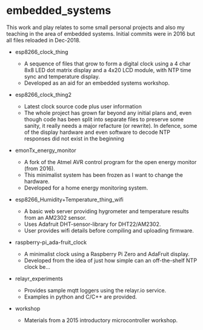 # embedded_systems

This work and play relates to some small personal projects and also my teaching in the area of embedded systems. Initial commits were in 2016 but all files reloaded in Dec-2018.

* esp8266_clock_thing
  - A sequence of files that grow to form a digital clock using a 4 char 8x8 LED dot matrix display and a 4x20 LCD module, with NTP time sync and temperature display.
  - Developed as an aid for an embedded systems workshop.

* esp8266_clock_thing2
  - Latest clock source code plus user information
  - The whole project has grown far beyond any initial plans and, even though code has been split into separate files to preserve some sanity, it really needs a major refacture (or rewrite). In defence, some of the display hardware and even software to decode NTP responses did not exist in the beginning

* emonTx_energy_monitor
  - A fork of the Atmel AVR control program for the open energy monitor (from 2016).
  - This minimalist system has been frozen as I want to change the hardware.
  - Developed for a home energy monitoring system.

* esp8266_Humidity+Temperature_thing_wifi
  - A basic web server providing hygrometer and temperature results from an AM2302 sensor.
  - Uses Adafruit DHT-sensor-library for DHT22/AM2302.
  - User provides wifi details before compiling and uploading firmware.

* raspberry-pi_ada-fruit_clock
  - A minimalist clock using a Raspberry Pi Zero and AdaFruit display.
  - Developed from the idea of just how simple can an off-the-shelf NTP clock be...

* relayr_experiments
  - Provides sample mqtt loggers using the relayr.io service.
  - Examples in python and C/C++ are provided.

* workshop
  - Materials from a 2015 introductory microcontroller workshop.
